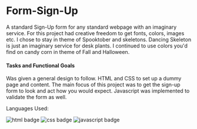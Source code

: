 # Form-Sign-Up
A standard Sign-Up form for any standard webpage with an imaginary service. For this project had creative freedom to get fonts, colors, images etc. I chose to stay in theme of Spooktober and skeletons. Dancing Skeleton is just an imaginary service for desk plants. I continued to use colors you'd find on candy corn in theme of Fall and Halloween. 

#### Tasks and Functional Goals
Was given a general design to follow. HTML and CSS to set up a dummy page and content. The main focus of this project was to get the sign-up form to look and act how you would expect. Javascript was implemented to validate the form as well.


Languages Used:

![html badge](https://img.shields.io/badge/HTML5-E34F26.svg?style=for-the-badge&logo=HTML5&logoColor=white) ![css badge](https://img.shields.io/badge/CSS3-1572B6.svg?style=for-the-badge&logo=CSS3&logoColor=white) ![javascript badge](https://img.shields.io/badge/JavaScript-F7DF1E.svg?style=for-the-badge&logo=JavaScript&logoColor=black)
